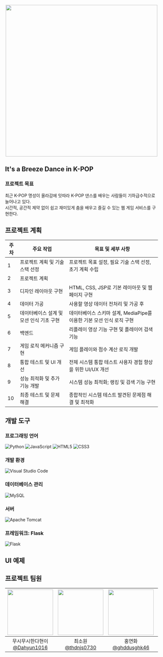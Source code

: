 <p align="center">
  <img src="mainlogo.png" width="500px">
</p>


## It's a Breeze Dance in K-POP

### 프로젝트 목표
최근 K-POP 명성이 올라감에 잇따라 K-POP 댄스를 배우는 사람들이 기하급수적으로 늘어나고 있다. <br>
시간적, 공간적 제약 없이 쉽고 재미있게 춤을 배우고 즐길 수 있는 웹 게임 서비스를 구현한다.


## 프로젝트 계획

| 주차 | 주요 작업                        | 목표 및 세부 사항                                      |
|------|----------------------------------|-------------------------------------------------------|
| 1    | 프로젝트 계획 및 기술 스택 선정  | 프로젝트 목표 설정, 필요 기술 스택 선정, 초기 계획 수립|
| 2    | 프로젝트 계획                    |                                                       |
| 3    | 디자인 레이아웃 구현             | HTML, CSS, JSP로 기본 레이아웃 및 웹페이지 구현       |
| 4    | 데이터 가공                      | 사용할 영상 데이터 전처리 및 가공 후                  |
| 5    | 데이터베이스 설계 및 모션 인식 기초 구현 | 데이터베이스 스키마 설계, MediaPipe를 이용한 기본 모션 인식 로직 구현 |
| 6    | 백엔드                           | 리플레이 영상 기능 구현 및 플레이어 검색 기능         |
| 7    | 게임 로직 메커니즘 구현          | 게임 플레이와 점수 계산 로직 개발                     |
| 8    | 통합 테스트 및 UI 개선           | 전체 시스템 통합 테스트 사용자 경험 향상을 위한 UI/UX 개선 |
| 9    | 성능 최적화 및 추가 기능 개발    | 시스템 성능 최적화; 랭킹 및 검색 기능 구현            |
| 10   | 최종 테스트 및 문제 해결         | 종합적인 시스템 테스트 발견된 문제점 해결 및 최적화   |

## 개발 도구
### 프로그래밍 언어
![Python](https://img.shields.io/badge/python-3670A0?style=for-the-badge&logo=python&logoColor=ffdd54)
![JavaScript](https://img.shields.io/badge/javascript-%23323330.svg?style=for-the-badge&logo=javascript&logoColor=%23F7DF1E)
![HTML5](https://img.shields.io/badge/html5-%23E34F26.svg?style=for-the-badge&logo=html5&logoColor=white)
![CSS3](https://img.shields.io/badge/css3-%231572B6.svg?style=for-the-badge&logo=css3&logoColor=white)
### 개발 환경
![Visual Studio Code](https://img.shields.io/badge/Visual%20Studio%20Code-0078d7.svg?style=for-the-badge&logo=visual-studio-code&logoColor=white)
### 데이터베이스 관리
![MySQL](https://img.shields.io/badge/mysql-4479A1.svg?style=for-the-badge&logo=mysql&logoColor=white)
### 서버
![Apache Tomcat](https://img.shields.io/badge/apache%20tomcat-%23F8DC75.svg?style=for-the-badge&logo=apache-tomcat&logoColor=black)
### 프레임워크: Flask
![Flask](https://img.shields.io/badge/flask-%23000.svg?style=for-the-badge&logo=flask&logoColor=white)

## UI 예제

## 프로젝트 팀원
|<img src="https://avatars.githubusercontent.com/u/127650519?v=4" width="150" height="150"/>|<img src="https://avatars.githubusercontent.com/u/127282032?v=4" width="150" height="150"/>|<img src="https://avatars.githubusercontent.com/u/127215169?v=4" width="150" height="150"/>|<img src="https://avatars.githubusercontent.com/u/127177037?v=4" width="150" height="150"/>|<img src="https://avatars.githubusercontent.com/u/127268889?v=4" width="150" height="150"/>|
|:-:|:-:|:-:|:-:|:-:|
|무시무시한다현이<br/>[@Dahyun1016](https://github.com/Dahyun1016)|최소원<br/>[@thdnjs0730](https://github.com/thdnjs0730)|홍연화<br/>[@ghddusghk46](https://github.com/ghddusghk46)|곽광희<br/>[@kwakguanghee](https://github.com/kwakguanghee)|SOO HYUN SIM<br/>[@simsoohyeon](https://github.com/simsoohyeon)|


